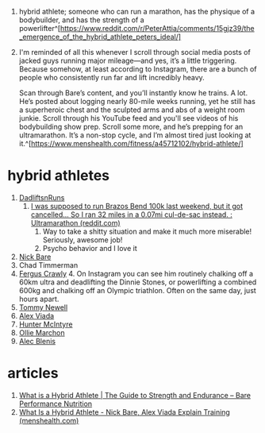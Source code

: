 1. hybrid athlete; someone who can run a marathon, has the physique of a bodybuilder, and has the strength of a powerlifter^[https://www.reddit.com/r/PeterAttia/comments/15gjz39/the_emergence_of_the_hybrid_athlete_peters_ideal/]
2. I'm reminded of all this whenever I scroll through social media posts of jacked guys running major mileage—and yes, it’s a little triggering. Because somehow, at least according to Instagram, there are a bunch of people who consistently run far and lift incredibly heavy.
   
   Scan through Bare’s content, and you’ll instantly know he trains. A lot. He’s posted about logging nearly 80-mile weeks running, yet he still has a superheroic chest and the sculpted arms and abs of a weight room junkie. Scroll through his YouTube feed and you'll see videos of his bodybuilding show prep. Scroll some more, and he’s prepping for an ultramarathon. It’s a non-stop cycle, and I’m almost tired just looking at it.^[https://www.menshealth.com/fitness/a45712102/hybrid-athlete/]

# hybrid athletes
1. [DadliftsnRuns](https://new.reddit.com/user/DadliftsnRuns/)
	1. [I was supposed to run Brazos Bend 100k last weekend, but it got cancelled... So I ran 32 miles in a 0.07mi cul-de-sac instead. : Ultramarathon (reddit.com)](https://new.reddit.com/r/Ultramarathon/comments/18domkk/i_was_supposed_to_run_brazos_bend_100k_last/)
		1. Way to take a shitty situation and make it much more miserable! Seriously, awesome job!
		2. Psycho behavior and I love it
2. [Nick Bare](https://www.instagram.com/nickbarefitness/?hl=en)
3. Chad Timmerman
4. [Fergus Crawly](https://www.instagram.com/ferguscrawley/?hl=en)
	4. On Instagram you can see him routinely chalking off a 60km ultra and deadlifting the Dinnie Stones, or powerlifting a combined 600kg and chalking off an Olympic triathlon. Often on the same day, just hours apart.
5. [Tommy Newell](https://www.instagram.com/tommynewell/)
6. [Alex Viada](https://www.instagram.com/alex.viada/?hl=en)
7. [Hunter McIntyre](https://www.instagram.com/huntthesheriff/)
8. [Ollie Marchon](https://www.instagram.com/olliemarchon/)
9. [Alec Blenis](https://www.instagram.com/alecblenis/)

# articles
1. [What is a Hybrid Athlete | The Guide to Strength and Endurance – Bare Performance Nutrition](https://www.bareperformancenutrition.com/blogs/content/what-is-a-hybrid-athlete-the-full-guide-to-strength-endurance)
2. [What Is a Hybrid Athlete - Nick Bare, Alex Viada Explain Training (menshealth.com)](https://www.menshealth.com/fitness/a45712102/hybrid-athlete/)